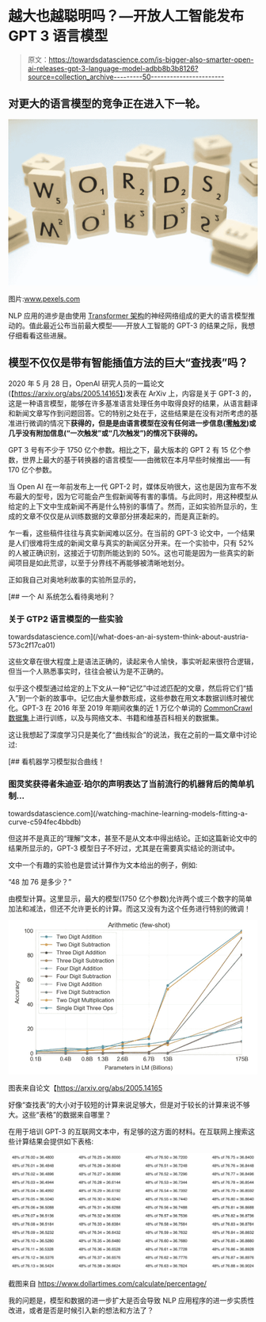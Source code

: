 # 越大也越聪明吗？—开放人工智能发布 GPT 3 语言模型

> 原文：<https://towardsdatascience.com/is-bigger-also-smarter-open-ai-releases-gpt-3-language-model-adbb8b3b8126?source=collection_archive---------50----------------------->

## 对更大的语言模型的竞争正在进入下一轮。

![](img/8c00f7e486605b52588d8238a3539ceb.png)

图片:www.pexels.com

NLP 应用的进步是由使用 [Transformer 架构](https://medium.com/inside-machine-learning/what-is-a-transformer-d07dd1fbec04)的神经网络组成的更大的语言模型推动的。值此最近公布当前最大模型——开放人工智能的 GPT-3 的结果之际，我想仔细看看这些进展。

## 模型不仅仅是带有智能插值方法的巨大“查找表”吗？

2020 年 5 月 28 日，OpenAI 研究人员的一篇论文(【https://arxiv.org/abs/2005.14165】)发表在 ArXiv 上，内容是关于 GPT-3 的，这是一种语言模型，能够在许多基准语言处理任务中取得良好的结果，从语言翻译和新闻文章写作到问题回答。它的特别之处在于，这些结果是在没有对所考虑的基准进行微调的情况下**获得的，但是是由语言模型在没有任何进一步信息([零触发](/applications-of-zero-shot-learning-f65bb232963f))或几乎没有附加信息(“一次触发”或“几次触发”)的情况下获得的。**

GPT 3 号有不少于 1750 亿个参数。相比之下，最大版本的 GPT 2 有 15 亿个参数，世界上最大的基于转换器的语言模型——由微软在本月早些时候推出——有 170 亿个参数。

当 Open AI 在一年前发布上一代 GPT-2 时，媒体反响很大，这也是因为宣布不发布最大的型号，因为它可能会产生假新闻等有害的事情。与此同时，用这种模型从给定的上下文中生成新闻不再是什么特别的事情了。然而，正如实验所显示的，生成的文章不仅仅是从训练数据的文章部分拼凑起来的，而是真正新的。

乍一看，这些稿件往往与真实新闻难以区分。在当前的 GPT-3 论文中，一个结果是人们很难将生成的新闻文章与真实的新闻区分开来。在一个实验中，只有 52%的人被正确识别，这接近于切割所能达到的 50%。这也可能是因为一些真实的新闻项目是如此荒谬，以至于分界线不再能够被清晰地划分。

正如我自己对奥地利故事的实验所显示的，

[](/what-does-an-ai-system-think-about-austria-573c2f17ca01) [## 一个 AI 系统怎么看待奥地利？

### 关于 GTP2 语言模型的一些实验

towardsdatascience.com](/what-does-an-ai-system-think-about-austria-573c2f17ca01) 

这些文章在很大程度上是语法正确的，读起来令人愉快，事实听起来很符合逻辑，但当一个人熟悉事实时，往往会被认为是不正确的。

似乎这个模型通过给定的上下文从一种“记忆”中过滤匹配的文章，然后将它们“插入”到一个新的故事中。记忆由大量参数形成，这些参数在用文本数据训练时被优化。GPT-3 在 2016 年至 2019 年期间收集的近 1 万亿个单词的 [CommonCrawl 数据集](https://commoncrawl.org/)上进行训练，以及与网络文本、书籍和维基百科相关的数据集。

这让我想起了深度学习只是美化了“曲线拟合”的说法，我在之前的一篇文章中讨论过:

[](/watching-machine-learning-models-fitting-a-curve-c594fec4bbdb) [## 看机器学习模型拟合曲线！

### 图灵奖获得者朱迪亚·珀尔的声明表达了当前流行的机器背后的简单机制…

towardsdatascience.com](/watching-machine-learning-models-fitting-a-curve-c594fec4bbdb) 

但这并不是真正的“理解”文本，甚至不是从文本中得出结论。正如这篇新论文中的结果所显示的，GPT-3 模型日子不好过，尤其是在需要真实结论的测试中。

文中一个有趣的实验也是尝试计算作为文本给出的例子，例如:

“48 加 76 是多少？”

由模型计算。这里显示，最大的模型(1750 亿个参数)允许两个或三个数字的简单加法和减法，但还不允许更长的计算。而这又没有为这个任务进行特别的微调！

![](img/4c1c6e064e1f595f83bd0e152e54baec.png)

图表来自论文【https://arxiv.org/abs/2005.14165 

好像“查找表”的大小对于较短的计算来说足够大，但是对于较长的计算来说不够大。这些“表格”的数据来自哪里？

在用于培训 GPT-3 的互联网文本中，有足够的这方面的材料。在互联网上搜索这些计算结果会提供如下表格:

![](img/a621673a8a7d321600bd36da28975486.png)

截图来自 https://www.dollartimes.com/calculate/percentage/

我的问题是，模型和数据的进一步扩大是否会导致 NLP 应用程序的进一步实质性改进，或者是否是时候引入新的想法和方法了？
